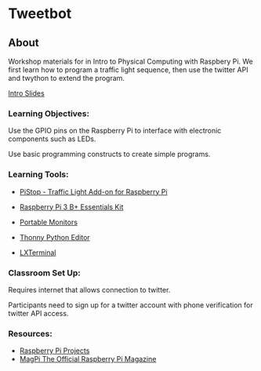 # Tweetbot

## About 

Workshop materials for in Intro to Physical Computing with Raspbery Pi.
We first learn how to program a traffic light sequence, then use the twitter API and twython to extend the program.

[Intro Slides](https://docs.google.com/presentation/d/186-f-mb5F8YWGBAaOivF1alSAIr5HmlcWDM0Tl-a5ig/edit?usp=sharing)


### Learning Objectives:

Use the GPIO pins on the Raspberry Pi to interface with electronic components such as LEDs.

Use basic programming constructs to create simple programs.


### Learning Tools:

- [PiStop - Traffic Light Add-on for Raspberry Pi
](https://shop.pimoroni.com/products/pistop-traffic-light-add-on-for-raspberry-pi)
- [Raspberry Pi 3 B+ Essentials Kit](https://shop.pimoroni.com/products/raspberry-pi-3-b-plus-essentials-kit)
- [Portable Monitors](https://www.amazon.com/Monitor-1920X1080-Compatible-Raspberry-Interface/dp/B07BQTQT9G)

- [Thonny Python Editor](http://thonny.org/)
- [LXTerminal](https://www.raspberrypi.org/documentation/usage/terminal/)

### Classroom Set Up:

Requires internet that allows connection to twitter.

Participants need to sign up for a twitter account with phone verification for twitter API access. 

### Resources:

- [Raspberry Pi Projects](https://projects.raspberrypi.org/en/)
- [MagPi The Official Raspberry Pi Magazine](https://www.raspberrypi.org/magpi/)

